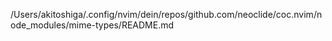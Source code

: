 /Users/akitoshiga/.config/nvim/dein/repos/github.com/neoclide/coc.nvim/node_modules/mime-types/README.md
